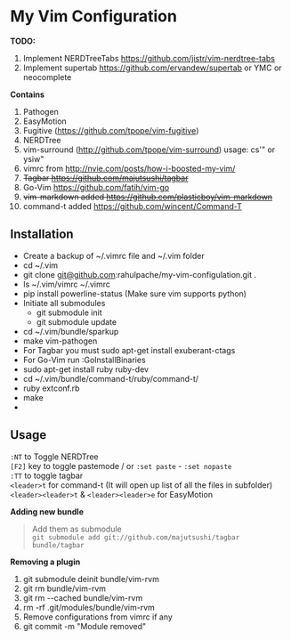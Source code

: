 My Vim Configuration
====================

**TODO:**  
1. Implement NERDTreeTabs https://github.com/jistr/vim-nerdtree-tabs <br>
2. Implement supertab https://github.com/ervandew/supertab or YMC or neocomplete

**Contains**  
1. Pathogen  
2. EasyMotion  
3. Fugitive  (https://github.com/tpope/vim-fugitive)
4. NERDTree  
5. vim-surround (http://github.com/tpope/vim-surround) usage: cs'" or ysiw"  
6. vimrc from http://nvie.com/posts/how-i-boosted-my-vim/  
7. <del>Tagbar https://github.com/majutsushi/tagbar</del>  
8. Go-Vim https://github.com/fatih/vim-go  
9. <del>vim-markdown added https://github.com/plasticboy/vim-markdown   <del>
10. command-t added <https://github.com/wincent/Command-T>  

Installation
------------
- Create a backup of ~/.vimrc file and ~/.vim folder
- cd ~/.vim
- git clone git@github.com:rahulpache/my-vim-configulation.git .
- ls ~/.vim/vimrc ~/.vimrc
- pip install powerline-status (Make sure vim supports python)
- Initiate all submodules
  + git submodule init
  + git submodule update
- cd ~/.vim/bundle/sparkup
- make vim-pathogen
- For Tagbar you must sudo apt-get install exuberant-ctags
- For Go-Vim run :GoInstallBinaries
- sudo apt-get install ruby ruby-dev
- cd ~/.vim/bundle/command-t/ruby/command-t/
- ruby extconf.rb
- make  
-

Usage
-----
`:NT` to Toggle NERDTree  
`[F2]` key to toggle pastemode / or `:set paste` - `:set nopaste`  
`:TT` to toggle tagbar  
`<leader>t` for command-t (It will open up list of all the files in subfolder)  
`<leader><leader>t` & `<leader><leader>e` for EasyMotion  


**Adding new bundle**  
> Add them as submodule  
`git submodule add git://github.com/majutsushi/tagbar bundle/tagbar`

**Removing a plugin**
1. git submodule deinit bundle/vim-rvm  
2. git rm bundle/vim-rvm  
3. git rm --cached bundle/vim-rvm  
4. rm -rf .git/modules/bundle/vim-rvm  
5. Remove configurations from vimrc if any
6. git commit -m "Module removed"  




